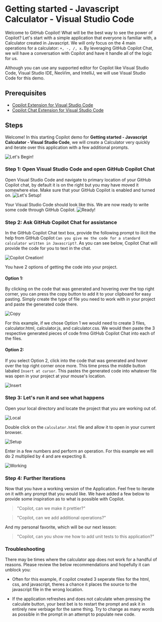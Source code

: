 # Getting started - Javascript Calculator - Visual Studio Code

Welcome to GitHub Copilot! What will be the best way to see the power of Copilot? Let's start with a simple application that everyone is familiar with, a Calculator created in Javascript. We will only
focus on the 4 main operations for a calculator: ```+, -, /, x```. By leveraging GitHub Copilot Chat, we will have a conversation with Copilot and have it handle all of the logic for us.

Although you can use any supported editor for Copilot like Visual Studio Code, Visual Studio IDE, NeoVim, and IntelliJ, we will use Visual Studio Code for this demo.

## Prerequisites

- [Copilot Extension for Visual Studio Code](https://code.visualstudio.com/download)
- [Copilot Chat Extension for Visual Studio Code](https://marketplace.visualstudio.com/items?itemName=GitHub.copilot-chat)

## Steps

Welcome! In this starting Copilot demo for **Getting started - Javascript Calculator - Visual Studio Code**, we will create a Calculator very quickly and iterate over this application with a few additional prompts.

![Let's Begin!](/images/jetpack.png)

### Step 1: Open Visual Studio Code and open GitHub Copilot Chat

Open Visual Studio Code and navigate to primary location of your GitHub Copilot chat, by default it is on the right but you may have moved it somewhere else. Make sure that your GitHub Copilot is enabled and turned on. 
![Let's Setup!](/images/Where.png)

Your Visual Studio Code should look like this. We are now ready to write some code through GitHub Copilot.
![Ready!](/images/Chat.png)

### Step 2: Ask GitHub Copilot Chat for assistance

In the GitHub Copilot Chat text box, provide the following prompt to ilicit the help from GitHub Copilot ```Can you give me the code for a standard calculator written in Javascript?```. As you can see below, Copilot Chat will provide the code for you to text in the chat. 

![Copilot Creation!](/images/create.png)

You have 2 options of getting the code into your project. 

#### Option 1:
By clicking on the code that was generated and hovering over the top right corner, you can press the copy button to add it to your clipboard for easy pasting. Simply create the type of file you need to work with in your project and paste the generated code there.  

![Copy](/images/copy.png)

For this example, if we chose Option 1 we would need to create 3 files, calculator.html, calculator.js, and calculator.css. We would then paste the 3 respective generated pieces of code frmo GitHub Copilot Chat into each of the files. 

#### Option 2:
If you select Option 2, click into the code that was generated and hover over the top right corner once more. This time press the middle button labaled ```Insert at cursor```. This pastes the generated code into whatever file was open in your project at your mouse's location.

![Insert](/images/insert.png)

### Step 3: Let's run it and see what happens

Open your local directory and locate the project that you are working out of. 

![Local](/images/local.png)

Double click on the ```calculator.html``` file and allow it to open in your current browser.

![Setup](/images/setup.png)

Enter in a few numbers and perform an operation. For this example we will do 2 multiplied by 4 and are expecting 8.

![Working](/images/working.png)

### Step 4: Further Iterations

Now that you have a working version of the Application. Feel free to iterate on it with any prompt that you would like. We have added a few below to provide some inspiration as to what is possible with Copilot.

> "Copilot, can we make it prettier?"

> "Copilot, can we add additional operations?"

And my personal favorite, which will be our next lesson:
> "Copilot, can you show me how to add unit tests to this application?"

### Troubleshooting
There may be times where the calculator app does not work for a handful of reasons. Please review the below recommendations and hopefully it can unblock you:

- Often for this example, if copilot created 3 seperate files for the html, css, and javascript, theres a chance it places the source to the javascript file in the wrong location.

- If the application refreshes and does not calculate when pressing the calculate button, your best bet is to restart the prompt and ask it in entirely new verbiage for the same thing. Try to change as many words as possible in the prompt in an attempt to populate new code.
